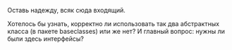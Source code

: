 Оставь надежду, всяк сюда входящий.

Хотелось бы узнать, корректно ли использовать так два абстрактных
класса (в пакете baseclasses) или же нет?
И главный вопрос: нужны ли были здесь интерфейсы?


